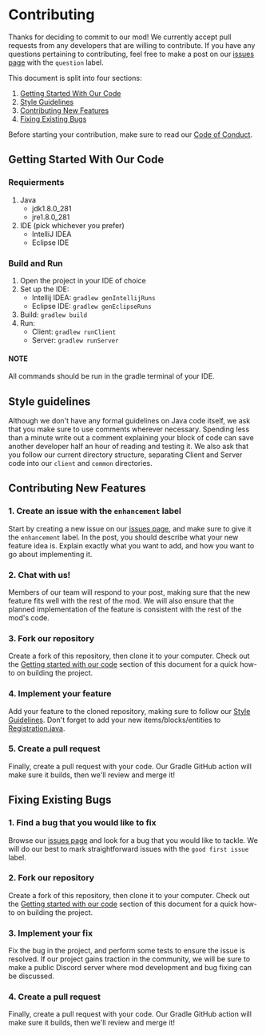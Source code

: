 # Contributing
Thanks for deciding to commit to our mod! We currently accept pull requests from any developers that are willing to contribute. If you have any questions pertaining to contributing, feel free to make a post on our [issues page](https://github.com/MackQian/OSSMinecraftMod/issues?q=is%3Aopen+is%3Aissue) with the `question` label.

This document is split into four sections:
1. [Getting Started With Our Code](#getting-started-with-our-code)
2. [Style Guidelines](#style-guidelines)
3. [Contributing New Features](#contributing-new-features)
4. [Fixing Existing Bugs](#fixing-existing-bugs)

Before starting your contribution, make sure to read our [Code of Conduct](https://github.com/MackQian/TheDeepBlue/blob/main/CODE_OF_CONDUCT.md).

## Getting Started With Our Code
### Requierments
1. Java
	* jdk1.8.0_281
	* jre1.8.0_281
2. IDE (pick whichever you prefer)
	* IntelliJ IDEA
	* Eclipse IDE

### Build and Run

1. Open the project in your IDE of choice
2. Set up the IDE:
	* Intellij IDEA: ```gradlew genIntellijRuns```
	* Eclipse IDE: ```gradlew genEclipseRuns```
3. Build: ```gradlew build```
4. Run:
	* Client: ```gradlew runClient```
	* Server: ```gradlew runServer```

#### NOTE
All commands should be run in the gradle terminal of your IDE.


## Style guidelines
Although we don't have any formal guidelines on Java code itself, we ask that you make sure to use comments wherever necessary. Spending less than a minute write out a comment explaining your block of code can save another developer half an hour of reading and testing it. We also ask that you follow our current directory structure, separating Client and Server code into our `client` and `common` directories. 

## Contributing New Features

### 1. Create an issue with the `enhancement` label
Start by creating a new issue on our [issues page](https://github.com/MackQian/OSSMinecraftMod/issues?q=is%3Aopen+is%3Aissue), and make sure to give it the `enhancement` label. In the post, you should describe what your new feature idea is. Explain exactly what you want to add, and how you want to go about implementing it.

### 2. Chat with us!
Members of our team will respond to your post, making sure that the new feature fits well with the rest of the mod. We will also ensure that the planned implementation of the feature is consistent with the rest of the mod's code.

### 3. Fork our repository
Create a fork of this repository, then clone it to your computer. Check out the [Getting started with our code](#getting-started-with-our-code) section of this document for a quick how-to on building the project.

### 4. Implement your feature
Add your feature to the cloned repository, making sure to follow our [Style Guidelines](#style-guidelines). Don't forget to add your new items/blocks/entities to [Registration.java](https://github.com/MackQian/OSSMinecraftMod/blob/main/src/main/java/com/oss/ossmod/Registration.java).

### 5. Create a pull request
Finally, create a pull request with your code. Our Gradle GitHub action will make sure it builds, then we'll review and merge it!

## Fixing Existing Bugs
### 1. Find a bug that you would like to fix
Browse our [issues page](https://github.com/MackQian/OSSMinecraftMod/issues?q=is%3Aopen+is%3Aissue) and look for a bug that you would like to tackle. We will do our best to mark straightforward issues with the `good first issue` label.

### 2. Fork our repository
Create a fork of this repository, then clone it to your computer. Check out the [Getting started with our code](#getting-started-with-our-code) section of this document for a quick how-to on building the project.

### 3. Implement your fix
Fix the bug in the project, and perform some tests to ensure the issue is resolved. If our project gains traction in the community, we will be sure to make a public Discord server where mod development and bug fixing can be discussed.

### 4. Create a pull request
Finally, create a pull request with your code. Our Gradle GitHub action will make sure it builds, then we'll review and merge it!
